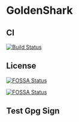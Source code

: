 # GoldenShark

## CI

[![Build Status](https://travis-ci.org/jiangtianyu2009/GoldenShark.svg?branch=develop)](https://travis-ci.org/jiangtianyu2009/GoldenShark)

## License

[![FOSSA Status](https://app.fossa.io/api/projects/git%2Bgithub.com%2Fjiangtianyu2009%2FGoldenShark.svg?type=shield)](https://app.fossa.io/projects/git%2Bgithub.com%2Fjiangtianyu2009%2FGoldenShark?ref=badge_shield)

[![FOSSA Status](https://app.fossa.io/api/projects/git%2Bgithub.com%2Fjiangtianyu2009%2FGoldenShark.svg?type=large)](https://app.fossa.io/projects/git%2Bgithub.com%2Fjiangtianyu2009%2FGoldenShark?ref=badge_large)

## Test Gpg Sign